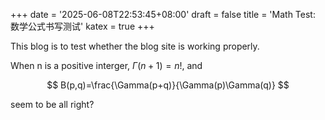 +++
date = '2025-06-08T22:53:45+08:00'
draft = false
title = 'Math Test: 数学公式书写测试'
katex = true
+++

This blog is to test whether the blog site is working properly.

When n is a positive interger, $\Gamma(n+1)=n!$, and

$$
B(p,q)=\frac{\Gamma(p+q)}{\Gamma(p)\Gamma(q)}
$$

seem to be all right?